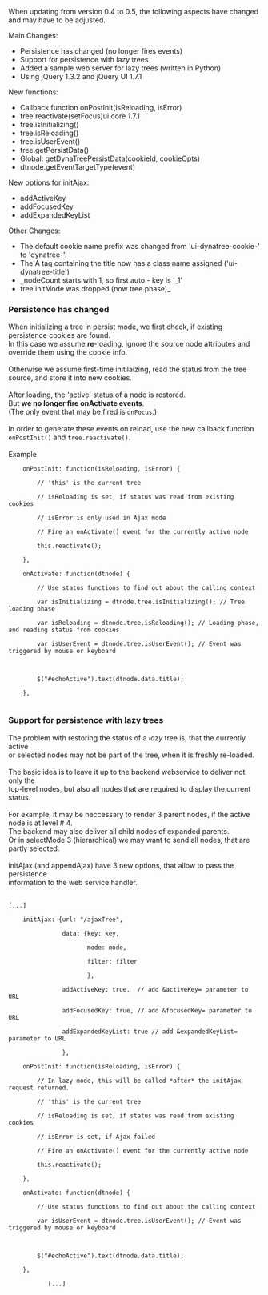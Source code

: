 When updating from version 0.4 to 0.5, the following aspects have changed and may have to be adjusted.

Main Changes:
  * Persistence has changed (no longer fires events)
  * Support for persistence with lazy trees
  * Added a sample web server for lazy trees (written in Python)
  * Using jQuery 1.3.2 and jQuery UI 1.7.1

New functions:
  * Callback function onPostInit(isReloading, isError)
  * tree.reactivate(setFocus)ui.core 1.7.1
  * tree.isInitializing()
  * tree.isReloading()
  * tree.isUserEvent()
  * tree.getPersistData()
  * Global: getDynaTreePersistData(cookieId, cookieOpts)
  * dtnode.getEventTargetType(event)

New options for initAjax:
  * addActiveKey
  * addFocusedKey
  * addExpandedKeyList

Other Changes:
  * The default cookie name prefix was changed from 'ui-dynatree-cookie-' to 'dynatree-'.
  * The A tag containing the title now has a class name assigned ('ui-dynatree-title')
  * `_`nodeCount starts with 1, so first auto - key is '_1'
  * tree.initMode was dropped (now tree.phase)_


### Persistence has changed ###

When initializing a tree in persist mode, we first check, if existing persistence cookies are found.<br>
In this case we assume <b>re</b>-loading, ignore the source node attributes and override them using the cookie info.<br>
<br>
Otherwise we assume first-time initilaizing, read the status from the tree source, and store it into new cookies.<br>
<br>
After loading, the 'active' status of a node is restored.<br>
But <b>we no longer fire onActivate events</b>.<br>
(The only event that may be fired is <code>onFocus</code>.)<br>
<br>
In order to generate these events on reload, use the new callback function <code>onPostInit()</code> and <code>tree.reactivate()</code>.<br>
<br>
Example<br>
<pre><code>    onPostInit: function(isReloading, isError) {<br>
        // 'this' is the current tree<br>
        // isReloading is set, if status was read from existing cookies<br>
        // isError is only used in Ajax mode<br>
        // Fire an onActivate() event for the currently active node<br>
        this.reactivate();<br>
    },<br>
    onActivate: function(dtnode) {<br>
        // Use status functions to find out about the calling context<br>
        var isInitializing = dtnode.tree.isInitializing(); // Tree loading phase<br>
        var isReloading = dtnode.tree.isReloading(); // Loading phase, and reading status from cookies<br>
        var isUserEvent = dtnode.tree.isUserEvent(); // Event was triggered by mouse or keyboard<br>
        <br>
        $("#echoActive").text(dtnode.data.title);<br>
    },<br>
</code></pre>


<h3>Support for persistence with lazy trees</h3>

The problem with restoring the status of a <i>lazy</i> tree is, that the currently active<br>
or selected nodes may not be part of the tree, when it is freshly re-loaded.<br>
<br>
The basic idea is to leave it up to the backend webservice to deliver not only the<br>
top-level nodes, but also all nodes that are required to display the current status.<br>
<br>
For example, it may be neccessary to render 3 parent nodes, if the active node is at level # 4.<br>
The backend may also deliver all child nodes of expanded parents.<br>
Or in selectMode 3 (hierarchical) we may want to send all nodes, that are partly selected.<br>
<br>
initAjax (and appendAjax) have 3 new options, that allow to pass the persistence<br>
information to the web service handler.<br>
<br>
<pre><code>[...]<br>
    initAjax: {url: "/ajaxTree",<br>
               data: {key: key,<br>
                      mode: mode,<br>
                      filter: filter<br>
                      },<br>
               addActiveKey: true,  // add &amp;activeKey= parameter to URL<br>
               addFocusedKey: true, // add &amp;focusedKey= parameter to URL<br>
               addExpandedKeyList: true // add &amp;expandedKeyList= parameter to URL<br>
               },<br>
    onPostInit: function(isReloading, isError) {<br>
        // In lazy mode, this will be called *after* the initAjax request returned.<br>
        // 'this' is the current tree<br>
        // isReloading is set, if status was read from existing cookies<br>
        // isError is set, if Ajax failed<br>
        // Fire an onActivate() event for the currently active node<br>
        this.reactivate();<br>
    },<br>
    onActivate: function(dtnode) {<br>
        // Use status functions to find out about the calling context<br>
        var isUserEvent = dtnode.tree.isUserEvent(); // Event was triggered by mouse or keyboard<br>
        <br>
        $("#echoActive").text(dtnode.data.title);<br>
    },<br>
           [...]<br>
</code></pre>